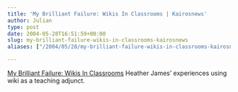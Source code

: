 ```yaml
---
title: 'My Brilliant Failure: Wikis In Classrooms | Kairosnews'
author: Julian
type: post
date: 2004-05-28T16:51:59+00:00
slug: my-brilliant-failure-wikis-in-classrooms-kairosnews 
aliases: ["/2004/05/28/my-brilliant-failure-wikis-in-classrooms-kairosnews"]

---
```

[My Brilliant Failure: Wikis In Classrooms][1] Heather James&#8217; experiences using wiki as a teaching adjunct.

 [1]: https://kairosnews.org/node/view/3794